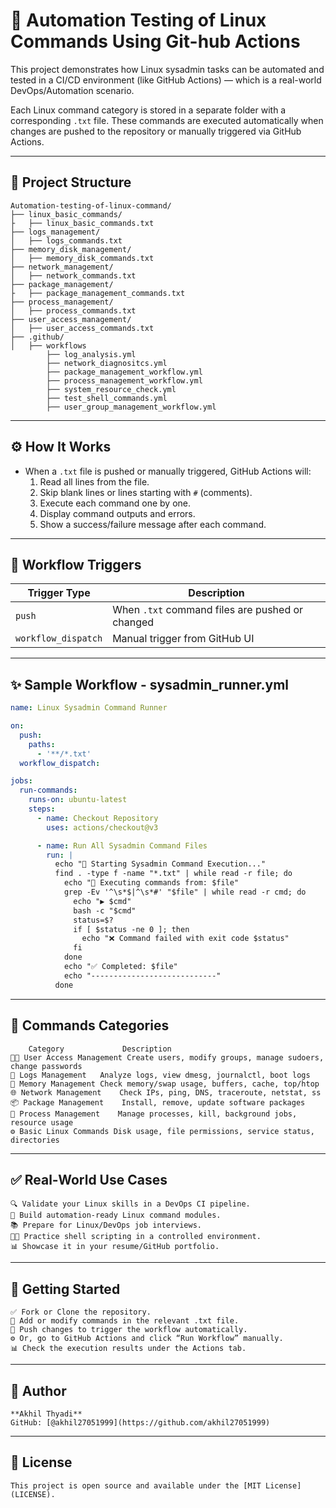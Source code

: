 # 🚀 Automation Testing of Linux Commands Using Git-hub Actions

This project demonstrates how Linux sysadmin tasks can be automated and tested in a CI/CD environment (like GitHub Actions) — which is a real-world DevOps/Automation scenario.

Each Linux command category is stored in a separate folder with a corresponding `.txt` file. These commands are executed automatically when changes are pushed to the repository or manually triggered via GitHub Actions.

---

## 📆 Project Structure

```
Automation-testing-of-linux-command/
├── linux_basic_commands/
├   ├── linux_basic_commands.txt
├── logs_management/
│   ├── logs_commands.txt
├── memory_disk_management/
│   ├── memory_disk_commands.txt 
├── network_management/
│   ├── network_commands.txt
├── package_management/
├   ├── package_management_commands.txt
├── process_management/
│   ├── process_commands.txt
├── user_access_management/
│   ├── user_access_commands.txt 
├── .github/
│   ├── workflows
        ├── log_analysis.yml
        ├── network_diagnositcs.yml
        ├── package_management_workflow.yml
        ├── process_management_workflow.yml
        ├── system_resource_check.yml
        ├── test_shell_commands.yml
        ├── user_group_management_workflow.yml

```
---

## ⚙️ How It Works

- When a `.txt` file is pushed or manually triggered, GitHub Actions will:
  1. Read all lines from the file.
  2. Skip blank lines or lines starting with `#` (comments).
  3. Execute each command one by one.
  4. Display command outputs and errors.
  5. Show a success/failure message after each command.

---

## 🚦 Workflow Triggers

| Trigger Type        | Description                                    |
|---------------------|------------------------------------------------|
| `push`              | When `.txt` command files are pushed or changed|
| `workflow_dispatch` | Manual trigger from GitHub UI                  |

---

## ✨ Sample Workflow - sysadmin_runner.yml

```yaml
name: Linux Sysadmin Command Runner

on:
  push:
    paths:
      - '**/*.txt'
  workflow_dispatch:

jobs:
  run-commands:
    runs-on: ubuntu-latest
    steps:
      - name: Checkout Repository
        uses: actions/checkout@v3

      - name: Run All Sysadmin Command Files
        run: |
          echo "🚀 Starting Sysadmin Command Execution..."
          find . -type f -name "*.txt" | while read -r file; do
            echo "📄 Executing commands from: $file"
            grep -Ev '^\s*$|^\s*#' "$file" | while read -r cmd; do
              echo "▶️ $cmd"
              bash -c "$cmd"
              status=$?
              if [ $status -ne 0 ]; then
                echo "❌ Command failed with exit code $status"
              fi
            done
            echo "✅ Completed: $file"
            echo "----------------------------"
          done
```

---
## 📜 Commands Categories
```
    Category	         Description
👨‍🦱 User Access Management Create users, modify groups, manage sudoers, change passwords
📂 Logs Management	Analyze logs, view dmesg, journalctl, boot logs
💾 Memory Management	Check memory/swap usage, buffers, cache, top/htop
🌐 Network Management	Check IPs, ping, DNS, traceroute, netstat, ss
📦 Package Management	Install, remove, update software packages
🔄 Process Management	Manage processes, kill, background jobs, resource usage
⚙️ Basic Linux Commands	Disk usage, file permissions, service status, directories

```

---


## ✅ Real-World Use Cases
```
🔍 Validate your Linux skills in a DevOps CI pipeline.
🔄 Build automation-ready Linux command modules.
📚 Prepare for Linux/DevOps job interviews.
👨‍💻 Practice shell scripting in a controlled environment.
📊 Showcase it in your resume/GitHub portfolio.

```
---

## 🏁 Getting Started

```
✅ Fork or Clone the repository.
📝 Add or modify commands in the relevant .txt file.
🔀 Push changes to trigger the workflow automatically.
⚙️ Or, go to GitHub Actions and click “Run Workflow” manually.
📊 Check the execution results under the Actions tab.

```
---

## 🙌 Author

```
**Akhil Thyadi**  
GitHub: [@akhil27051999](https://github.com/akhil27051999)
```
---

## 📜 License
```
This project is open source and available under the [MIT License](LICENSE).

